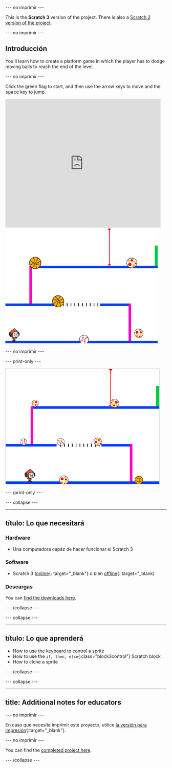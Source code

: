\--- no imprimir \---

This is the **Scratch 3** version of the project. There is also a [Scratch 2 version of the project](https://projects.raspberrypi.org/en/projects/dodgeball-scratch2).

\--- no imprimir \---

## Introducción

You'll learn how to create a platform game in which the player has to dodge moving balls to reach the end of the level.

\--- no imprimir \---

Click the green flag to start, and then use the arrow keys to move and the <kbd>space</kbd> key to jump.

<div class="scratch-preview">
  <iframe allowtransparency="true" width="485" height="402" src="https://scratch.mit.edu/projects/embed/251809924/?autostart=false" frameborder="0" scrolling="no"></iframe>
  <img src="images/dodge-final.png">
</div>

\--- no imprimir \---

\--- print-only \---

![dodgeball game being played](images/dodgeball-showcase.png)

\--- /print-only \---

\--- collapse \---

* * *

## título: Lo que necesitará

### Hardware

+ Una computadora capáz de hacer funcionar el Scratch 3

### Software

+ Scratch 3 ([online](https://scratch.mit.edu/projects/editor/){: target="_blank"} o bien [offline](https://scratch.mit.edu/download/){: target="_blank)

### Descargas

You can [find the downloads here](http://rpf.io/p/en/dodgeball-go).

\--- /collapse \---

\--- collapse \---

* * *

## título: Lo que aprenderá

+ How to use the keyboard to control a sprite
+ How to use the `if, then, else`{:class="block3control"} Scratch block
+ How to clone a sprite

\--- /collapse \---

\--- collapse \---

* * *

## title: Additional notes for educators

\--- no imprimir \---

En caso que necesite imprimir este proyecto, utilice [la versión para impresión](https://projects.raspberrypi.org/en/projects/dodgeball/print){:target="_blank"}.

\--- no imprimir \---

You can find the [completed project here](http://rpf.io/p/en/dodgeball-get).

\--- /collapse \---